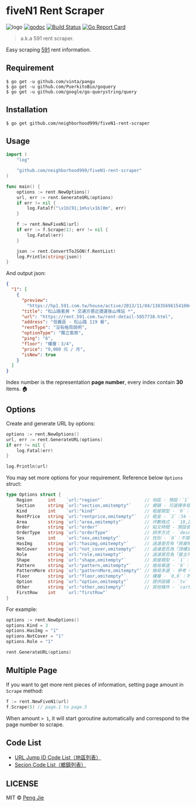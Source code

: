 # fiveN1 Rent Scraper

![logo](./logo/fiveN1-rent-scraper-logo.png)
[![godoc](https://camo.githubusercontent.com/5771fd8cd24b1f8c34b82f152587dbce2294d9e1/68747470733a2f2f676f646f632e6f72672f6769746875622e636f6d2f746a2f6e6f64652d7072756e653f7374617475732e737667)](https://godoc.org/github.com/neighborhood999/fiveN1-rent-scraper)
[![Build Status](https://img.shields.io/travis/neighborhood999/fiveN1-rent-scraper.svg?style=flat-square)](https://travis-ci.org/neighborhood999/fiveN1-rent-scraper)
[![Go Report Card](https://goreportcard.com/badge/github.com/neighborhood999/fiveN1-rent-scraper)](https://goreportcard.com/report/github.com/neighborhood999/fiveN1-rent-scraper)

> a.k.a 591 rent scraper.

Easy scraping [591](https://rent.591.com.tw/) rent information.

## Requirement

```shell
$ go get -u github.com/vinta/pangu
$ go get -u github.com/PuerkitoBio/goquery
$ go get -u github.com/google/go-querystring/query
```

## Installation

```shell
$ go get github.com/neighborhood999/fiveN1-rent-scraper
```

## Usage

```go
import (
	"log"

	"github.com/neighborhood999/fiveN1-rent-scraper"
)

func main() {
	options := rent.NewOptions()
	url, err := rent.GenerateURL(options)
	if err != nil {
		log.Fatalf("\x1b[91;1m%s\x1b[0m", err)
	}

	f := rent.NewFiveN1(url)
	if err := f.Scrape(1); err != nil {
		log.Fatal(err)
	}

	json := rent.ConvertToJSON(f.RentList)
	log.Println(string(json))
}
```

And output json:

```json
{
  "1": [
    {
      "preview":
        "https://hp1.591.com.tw/house/active/2013/11/04/138356961541004002_765x517.water3.jpg",
      "title": "松山路套房 * 交通方便近捷運後山埤站 *",
      "url": "https://rent.591.com.tw/rent-detail-5857738.html",
      "address": "信義區 - 松山路 119 巷",
      "rentType": "沒有格局說明",
      "optionType": "獨立套房",
      "ping": "6",
      "floor": "樓層：3/4",
      "price": "9,000 元 / 月",
      "isNew": true
    }
  ]
}
```

Index number is the representation **page number**, every index contain **30** items. 🏠

## Options

Create and generate URL by options:

```go
options := rent.NewOptions()
url, err := rent.GenerateURL(options)
if err != nil {
	log.Fatal(err)
}

log.Println(url)
```

You may set more options for your requirement. Reference below `Options` struct:

```go
type Options struct {
	Region      int    `url:"region"`                // 地區 - 預設：`1`
	Section     string `url:"section,omitempty"`     // 鄉鎮 - 可選擇多個區域，例如：`section=7,4`
	Kind        int    `url:"kind"`                  // 租屋類型 - `0`：不限、`1`：整層住家、`2`：獨立套房、`3`：分租套房、`4`：雅房、`8`：車位，`24`：其他
	RentPrice   string `url:"rentprice,omitempty"`   // 租金 - `2`：5k - 10k、`3`：10k - 20k、`4`: 20k - 30k；或者可以輸入價格範圍，例如：`0,10000`
	Area        string `url:"area,omitempty"`        // 坪數格式 - `10,20`（10 到 20 坪）
	Order       string `url:"order"`                 // 貼文時間 - 預設使用刊登時間：`posttime`，或是使用價格排序：`money`
	OrderType   string `url:"orderType"`             // 排序方式 - `desc` 或 `asc`
	Sex         int    `url:"sex,omitempty"`         // 性別 - `0`：不限、`1`：男性、`2`：女性
	HasImg      string `url:"hasimg,omitempty"`      // 過濾是否有「房屋照片」 - ``：空值（不限）、`1`：是
	NotCover    string `url:"not_cover,omitempty"`   // 過濾是否為「頂樓加蓋」 - ``：空值（不限）、`1`：是
	Role        string `url:"role,omitempty"`        // 過濾是否為「屋主刊登」 - ``：空值（不限）、`1`：是
	Shape       string `url:"shape,omitempty"`       // 房屋類型 - `1`：公寓、`2`：電梯大樓、`3`：透天厝、`4`：別墅
	Pattern     string `url:"pattern,omitempty"`     // 格局單選 - `0`：不限、`1`：一房、`2``：兩房、`3`：三房、`4`：四房、`5`：五房以上
	PatternMore string `url:"patternMore,omitempty"` // 格局多選 - 參考「格局單選」，可以選多種格局，例如：`1,2,3,4,5`
	Floor       string `url:"floor,omitempty"`       // 樓層 - `0,0`：不限、`0,1`：一樓、`2,6`：二樓到六樓、`6,12`：六樓到十二樓、`12,`：十二樓以上
	Option      string `url:"option,omitempty"`      // 提供設備 - `tv`：電視、`cold`：冷氣、`icebox`：冰箱、`hotwater`：熱水器、`naturalgas`：天然瓦斯、`four`：第四台、`broadband`：網路、`washer`：洗衣機、`bed`：床、`wardrobe`：衣櫃、`sofa`：沙發。可選擇多個設備，例如：option=tv,cold
	Other       string `url:"other,omitempty"`       // 其他條件 - `cartplace`：有車位、`lift`：有電梯、`balcony_1`：有陽台、`cook`：可開伙、`pet`：可養寵物、`tragoods`：近捷運、`lease`：可短期租賃。可選擇多個條件，例如：other=cartplace,cook
	FirstRow    int    `url:"firstRow"`
}
```

For example:

```go
options := rent.NewOptions()
options.Kind = 3
options.HasImg = "1"
options.NotCover = "1"
options.Role = "1"

rent.GenerateURL(options)
```

## Multiple Page

If you want to get more rent pieces of information, setting page amount in `Scrape` method:

```go
f := rent.NewFiveN1(url)
f.Scrape(5) // page.1 to page.5
```

When amount `> 1`, it will start goroutine automatically and correspond to the page number to scrape.

## Code List

- [URL Jump ID Code List（地區列表）](./list/url-jump-ip.md)
- [Secion Code List（鄉鎮列表）](./list/section.md)

## LICENSE

MIT © [Peng Jie](https://github.com/neighborhood999)
